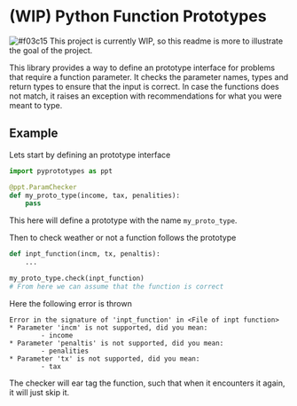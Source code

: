 # (WIP) Python Function Prototypes
![#f03c15](https://placehold.co/15x15/f03c15/f03c15.png) This project is currently WIP, so this readme is more to illustrate the goal of the project.


This library provides a way to define an prototype interface for problems that require a function parameter. It checks the parameter names, types and return types to ensure
that the input is correct. In case the functions does not match, it raises an exception with recommendations for what you were meant to type.
## Example
Lets start by defining an prototype interface
```python
import pyprototypes as ppt

@ppt.ParamChecker
def my_proto_type(income, tax, penalities):
	pass
```
This here will define a prototype with the name `my_proto_type`.  

Then to check weather or not a function follows the prototype
```python
def inpt_function(incm, tx, penaltis):
	...

my_proto_type.check(inpt_function)
# From here we can assume that the function is correct
```
Here the following error is thrown
```
Error in the signature of 'inpt_function' in <File of inpt function>   
* Parameter 'incm' is not supported, did you mean:
        - income
* Parameter 'penaltis' is not supported, did you mean:
        - penalities
* Parameter 'tx' is not supported, did you mean:
        - tax
```

The checker will ear tag the function, such that when it encounters it again, it will just skip it.
